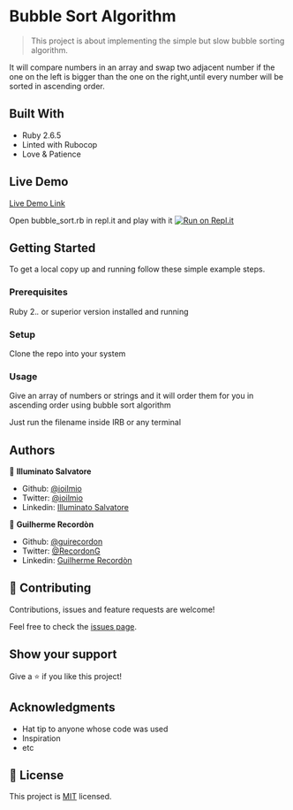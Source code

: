 # Bubble Sort Algorithm

> This project is about implementing the simple but slow bubble sorting algorithm.

It will compare numbers in an array and swap two adjacent number if the one on the left is bigger than the one on the right,until every number will be sorted in ascending order.

## Built With 

- Ruby 2.6.5
- Linted with Rubocop
- Love & Patience

## Live Demo

[Live Demo Link](https://repl.it/@ioilmio/bubblesort)

Open bubble_sort.rb in repl.it and play with it
[![Run on Repl.it](https://repl.it/badge/github/ioilmio/bubble_sort)](https://repl.it/github/ioilmio/bubble_sort)



## Getting Started

To get a local copy up and running follow these simple example steps.

### Prerequisites

Ruby 2.*.* or superior version installed and running

### Setup

Clone the repo into your system

### Usage

Give an array of numbers or strings and it will order them for you in ascending order using bubble sort algorithm

Just run the filename inside IRB or any terminal



## Authors

👤 **Illuminato Salvatore**

- Github: [@ioilmio](https://github.com/ioilmio)
- Twitter: [@ioilmio](https://twitter.com/ioilmio)
- Linkedin: [Illuminato Salvatore](https://www.linkedin.com/in/illuminato-salvatore/)

👤 **Guilherme Recordòn**

- Github: [@guirecordon](https://github.com/guirecordon)
- Twitter: [@RecordonG](https://twitter.com/RecordonG)
- Linkedin: [Guilherme Recordòn](https://www.linkedin.com/in/gui-recordon-marketingmba/)

## 🤝 Contributing

Contributions, issues and feature requests are welcome!

Feel free to check the [issues page](https://github.com/ioilmio/bubble_sort/issues).

## Show your support

Give a ⭐️ if you like this project!

## Acknowledgments

- Hat tip to anyone whose code was used
- Inspiration
- etc

## 📝 License

This project is [MIT](lic.url) licensed.
